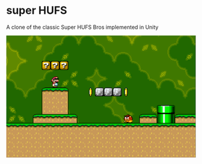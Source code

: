 # super HUFS
A clone of the classic Super HUFS Bros implemented in Unity

![Alt text](/Docs/Screenshot.png?raw=true "Optional Title")
